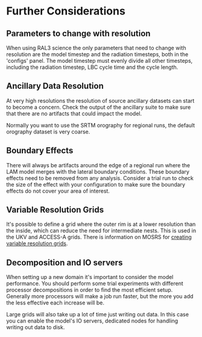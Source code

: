 # Further Considerations

## Parameters to change with resolution

When using RAL3 science the only parameters that need to change with resolution are the model timestep and the radiation timesteps, both in the 'configs' panel. The model timestep must evenly divide all other timesteps, including the radiation timestep, LBC cycle time and the cycle length.

## Ancillary Data Resolution

At very high resolutions the resolution of source ancillary datasets can start to become a concern. Check the output of the ancillary suite to make sure that there are no artifacts that could impact the model.

Normally you want to use the SRTM orography for regional runs, the default orography dataset is very coarse.

## Boundary Effects

There will always be artifacts around the edge of a regional run where the LAM model merges with the lateral boundary conditions. These boundary effects need to be removed from any analysis. Consider a trial run to check the size of the effect with your configuration to make sure the boundary effects do not cover your area of interest.

## Variable Resolution Grids

It's possible to define a grid where the outer rim is at a lower resolution than the inside, which can reduce the need for intermediate nests. This is used in the UKV and ACCESS-A grids. There is information on MOSRS for [creating variable resolution grids](https://code.metoffice.gov.uk/trac/rmed/wiki/suites/RAS/variablegrid).

## Decomposition and IO servers

When setting up a new domain it's important to consider the model performance. You should perform some trial experiments with different processor decompositions in order to find the most efficient setup. Generally more processors will make a job run faster, but the more you add the less effective each increase will be.

Large grids will also take up a lot of time just writing out data. In this case you can enable the model's IO servers, dedicated nodes for handling writing out data to disk.